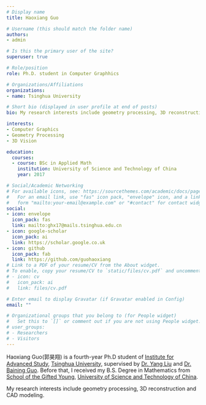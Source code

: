 ```yaml
---
# Display name
title: Haoxiang Guo

# Username (this should match the folder name)
authors:
- admin

# Is this the primary user of the site?
superuser: true

# Role/position
role: Ph.D. student in Computer Graphhics

# Organizations/Affiliations
organizations:
- name: Tsinghua University

# Short bio (displayed in user profile at end of posts)
bio: My research interests include geometry processing, 3D reconstruction and CAD modeling.

interests:
- Computer Graphics
- Geometry Processing
- 3D Vision

education:
  courses:
  - course: BSc in Applied Math
    institution: University of Science and Technology of China
    year: 2017

# Social/Academic Networking
# For available icons, see: https://sourcethemes.com/academic/docs/page-builder/#icons
#   For an email link, use "fas" icon pack, "envelope" icon, and a link in the
#   form "mailto:your-email@example.com" or "#contact" for contact widget.
social:
- icon: envelope
  icon_pack: fas
  link: mailto:ghx17@mails.tsinghua.edu.cn
- icon: google-scholar
  icon_pack: ai
  link: https://scholar.google.co.uk
- icon: github
  icon_pack: fab
  link: https://github.com/guohaoxiang
# Link to a PDF of your resume/CV from the About widget.
# To enable, copy your resume/CV to `static/files/cv.pdf` and uncomment the lines below.
# - icon: cv
#   icon_pack: ai
#   link: files/cv.pdf

# Enter email to display Gravatar (if Gravatar enabled in Config)
email: ""

# Organizational groups that you belong to (for People widget)
#   Set this to `[]` or comment out if you are not using People widget.
# user_groups:
# - Researchers
# - Visitors
---
```


Haoxiang Guo(郭昊翔) is a fourth-year Ph.D student of [Institute for Advanced Study](http://www.castu.tsinghua.edu.cn/publish/casen/index.html), [Tsinghua University](https://www.tsinghua.edu.cn/en/), supervised by [Dr. Yang Liu](https://xueyuhanlang.github.io/) and [Dr. Baining Guo](https://www.microsoft.com/en-us/research/people/bainguo/). Before that, I received my B.S. Degree in Mathematics from [School of the Gifted Young](https://en.scgy.ustc.edu.cn/), [University of Science and Technology of China](https://en.ustc.edu.cn/).

My research interests include geometry processing, 3D reconstruction and CAD modeling.
